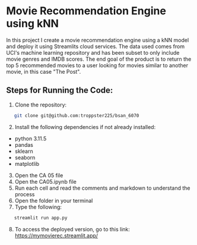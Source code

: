 # Movie Recommendation Engine using kNN
In this project I create a movie recommendation engine using a kNN model and deploy it using Streamlits cloud services. The data used comes from UCI's machine learning repository and has been subset to only include movie genres and IMDB scores. The end goal of the product is to return the top 5 recommended movies to a user looking for movies similar to another movie, in this case "The Post".

## Steps for Running the Code:
1. Clone the repository:
```bash
   git clone git@github.com:troppster225/bsan_6070
```
2. Install the following dependencies if not already installed:
* python 3.11.5
* pandas
* sklearn
* seaborn
* matplotlib
3. Open the CA 05 file
4. Open the CA05.ipynb file
5. Run each cell and read the comments and markdown to understand the process
6. Open the folder in your terminal
7. Type the following:
```bash
   streamlit run app.py
```
8. To access the deployed version, go to this link:
https://mymovierec.streamlit.app/